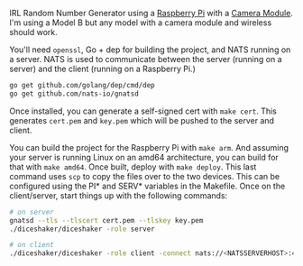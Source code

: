 IRL Random Number Generator using a [Raspberry Pi](raspberry-pi) with a [Camera
Module](camera-module). I'm using a Model B but any model with a camera module
and wireless should work.

You'll need `openssl`, Go + dep for building the project, and NATS running on a
server. NATS is used to communicate between the server (running on a server)
and the client (running on a Raspberry Pi.)

```bash
go get github.com/golang/dep/cmd/dep
go get github.com/nats-io/gnatsd
```

Once installed, you can generate a self-signed cert with `make cert`. This
generates `cert.pem` and `key.pem` which will be pushed to the server and
client.

You can build the project for the Raspberry Pi with `make arm`. And assuming
your server is running Linux on an amd64 architecture, you can build for that
with `make amd64`. Once built, deploy with `make deploy`. This last command
uses `scp` to copy the files over to the two devices. This can be configured
using the PI* and SERV* variables in the Makefile. Once on the client/server,
start things up with the following commands:

```bash
# on server
gnatsd --tls --tlscert cert.pem --tlskey key.pem
./diceshaker/diceshaker -role server
```

```bash
# on client
./diceshaker/diceshaker -role client -connect nats://<NATSSERVERHOST>:4222
```

[raspberry-pi]: https://www.raspberrypi.org/products/raspberry-pi-3-model-b/
[camera-module]: https://www.raspberrypi.org/products/camera-module-v2/
